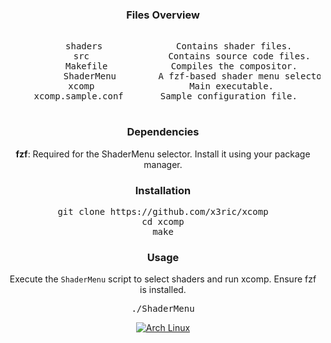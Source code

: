 <div align="center">

### Files Overview
   
<pre>

      shaders              Contains shader files.
           src               Contains source code files.
       Makefile            Compiles the compositor.
           ShaderMenu        A fzf-based shader menu selector.
   xcomp                  Main executable.
 xcomp.sample.conf       Sample configuration file.

</pre>

### Dependencies

**fzf**: Required for the ShaderMenu selector. Install it using your package manager.

### Installation

<pre>
git clone https://github.com/x3ric/xcomp
cd xcomp
make
</pre>

### Usage

Execute the `ShaderMenu` script to select shaders and run xcomp. Ensure fzf is installed.

<pre>
./ShaderMenu
</pre>
   
</p><a href="https://archlinux.org"><img alt="Arch Linux" src="https://img.shields.io/badge/Arch_Linux-1793D1?style=for-the-badge&logo=arch-linux&logoColor=D9E0EE&color=000000&labelColor=97A4E2"/></a><br>
